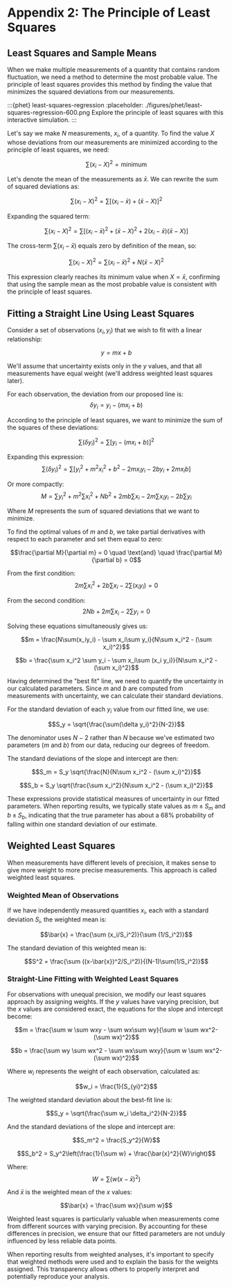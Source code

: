 # Appendix 2: The Principle of Least Squares

## Least Squares and Sample Means

When we make multiple measurements of a quantity that contains random fluctuation, we need a method to determine the most probable value. The principle of least squares provides this method by finding the value that minimizes the squared deviations from our measurements.

:::{phet} least-squares-regression
:placeholder: ./figures/phet/least-squares-regression-600.png
Explore the principle of least squares with this interactive simulation.
:::

Let's say we make $N$ measurements, $x_i$, of a quantity. To find the value $X$ whose deviations from our measurements are minimized according to the principle of least squares, we need:

$$\sum(x_i-X)^2 = \text{minimum}$$

Let's denote the mean of the measurements as $\bar{x}$. We can rewrite the sum of squared deviations as:

$$\sum (x_i - X)^2 = \sum[(x_i - \bar{x}) + (\bar{x}-X)]^2$$

Expanding the squared term:

$$\sum (x_i - X)^2 = \sum[(x_i - \bar{x})^2 + (\bar{x}-X)^2 + 2(x_i - \bar{x})(\bar{x}-X)]$$

The cross-term $\sum(x_i - \bar{x})$ equals zero by definition of the mean, so:

$$\sum (x_i - X)^2 = \sum(x_i - \bar{x})^2 + N(\bar{x}-X)^2$$

This expression clearly reaches its minimum value when $X = \bar{x}$, confirming that using the sample mean as the most probable value is consistent with the principle of least squares.

## Fitting a Straight Line Using Least Squares

Consider a set of observations $(x_i, y_i)$ that we wish to fit with a linear relationship:

$$y = mx + b$$

We'll assume that uncertainty exists only in the $y$ values, and that all measurements have equal weight (we'll address weighted least squares later).

For each observation, the deviation from our proposed line is:
$$\delta y_i = y_i - (mx_i + b)$$

According to the principle of least squares, we want to minimize the sum of the squares of these deviations:

$$\sum(\delta y_i)^2 = \sum[y_i - (mx_i + b)]^2$$

Expanding this expression:
$$\sum(\delta y_i)^2 = \sum[y_i^2 + m^2x_i^2 + b^2 - 2mx_iy_i - 2by_i + 2mx_ib]$$

Or more compactly:
$$M = \sum y_i^2 + m^2\sum x_i^2 + Nb^2 + 2mb\sum x_i - 2m\sum x_iy_i - 2b\sum y_i$$

Where $M$ represents the sum of squared deviations that we want to minimize.

To find the optimal values of $m$ and $b$, we take partial derivatives with respect to each parameter and set them equal to zero:

$$\frac{\partial M}{\partial m} = 0 \quad \text{and} \quad \frac{\partial M}{\partial b} = 0$$

From the first condition:
$$2m\sum x_i^2 + 2b\sum x_i - 2\sum(x_iy_i) = 0$$

From the second condition:
$$2Nb + 2m\sum x_i - 2\sum y_i = 0$$

Solving these equations simultaneously gives us:

$$m = \frac{N\sum(x_iy_i) - \sum x_i\sum y_i}{N\sum x_i^2 - (\sum x_i)^2}$$

$$b = \frac{\sum x_i^2 \sum y_i - \sum x_i\sum (x_i y_i)}{N\sum x_i^2 - (\sum x_i)^2}$$

Having determined the "best fit" line, we need to quantify the uncertainty in our calculated parameters. Since $m$ and $b$ are computed from measurements with uncertainty, we can calculate their standard deviations.

For the standard deviation of each $y_i$ value from our fitted line, we use:

$$S_y = \sqrt{\frac{\sum(\delta y_i)^2}{N-2}}$$

The denominator uses $N-2$ rather than $N$ because we've estimated two parameters ($m$ and $b$) from our data, reducing our degrees of freedom.

The standard deviations of the slope and intercept are then:

$$S_m = S_y \sqrt{\frac{N}{N\sum x_i^2 - (\sum x_i)^2}}$$

$$S_b = S_y \sqrt{\frac{\sum x_i^2}{N\sum x_i^2 - (\sum x_i)^2}}$$

These expressions provide statistical measures of uncertainty in our fitted parameters. When reporting results, we typically state values as $m \pm S_m$ and $b \pm S_b$, indicating that the true parameter has about a 68% probability of falling within one standard deviation of our estimate.

## Weighted Least Squares

When measurements have different levels of precision, it makes sense to give more weight to more precise measurements. This approach is called weighted least squares.

### Weighted Mean of Observations

If we have independently measured quantities $x_i$, each with a standard deviation $S_i$, the weighted mean is:

$$\bar{x} = \frac{\sum (x_i/S_i^2)}{\sum (1/S_i^2)}$$

The standard deviation of this weighted mean is:

$$S^2 = \frac{\sum ((x-\bar{x})^2/S_i^2)}{(N-1)\sum(1/S_i^2)}$$

### Straight-Line Fitting with Weighted Least Squares

For observations with unequal precision, we modify our least squares approach by assigning weights. If the $y$ values have varying precision, but the $x$ values are considered exact, the equations for the slope and intercept become:

$$m = \frac{\sum w \sum wxy - \sum wx\sum wy}{\sum w \sum wx^2-(\sum wx)^2}$$

$$b = \frac{\sum wy \sum wx^2 - \sum wx\sum wxy}{\sum w \sum wx^2-(\sum wx)^2}$$

Where $w_i$ represents the weight of each observation, calculated as:

$$w_i = \frac{1}{S_{yi}^2}$$

The weighted standard deviation about the best-fit line is:

$$S_y = \sqrt{\frac{\sum w_i \delta_i^2}{N-2}}$$

And the standard deviations of the slope and intercept are:

$$S_m^2 = \frac{S_y^2}{W}$$

$$S_b^2 = S_y^2\left(\frac{1}{\sum w} + \frac{\bar{x}^2}{W}\right)$$

Where:
$$W = \sum(w(x-\bar{x})^2)$$

And $\bar{x}$ is the weighted mean of the $x$ values:

$$\bar{x} = \frac{\sum wx}{\sum w}$$

Weighted least squares is particularly valuable when measurements come from different sources with varying precision. By accounting for these differences in precision, we ensure that our fitted parameters are not unduly influenced by less reliable data points.

When reporting results from weighted analyses, it's important to specify that weighted methods were used and to explain the basis for the weights assigned. This transparency allows others to properly interpret and potentially reproduce your analysis.
